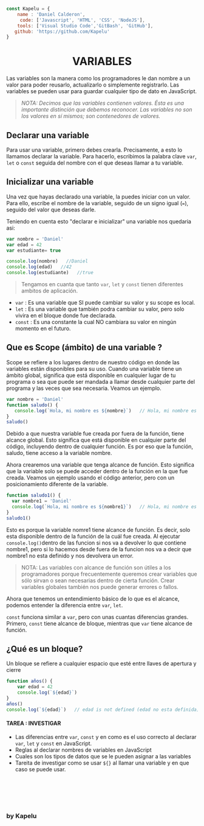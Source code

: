```javascript
const Kapelu = {
    name : 'Daniel Calderon',
     code: ['Javascript', 'HTML', 'CSS', 'NodeJS'],
    tools: ['Visual Studio Code','GitBash', 'GitHub'],
   github: 'https://github.com/Kapelu'
}
```
<h1 align="center">VARIABLES</h1>

Las variables son la manera como los programadores le dan nombre a un valor para poder reusarlo, actualizarlo o simplemente registrarlo. Las variables se pueden usar para guardar cualquier tipo de dato en JavaScript.

>*NOTA: Decimos que las variables contienen valores. Ésta es una importante distinción que debemos reconocer. Las variables no son los valores en sí mismos; son contenedores de valores.*

## Declarar una variable

Para usar una variable, primero debes crearla. Precisamente, a esto lo llamamos declarar la variable. Para hacerlo, escribimos la palabra clave `var`, `let` o `const` seguida del nombre con el que deseas llamar a tu variable.

## Inicializar una variable

Una vez que hayas declarado una variable, la puedes iniciar con un valor. Para ello, escribe el nombre de la variable, seguido de un signo igual (`=`), seguido del valor que deseas darle. 

Teniendo en cuenta esto "declarar e inicializar" una variable nos quedaria asi:

```javascript
var nombre = 'Daniel'
var edad = 42
var estudiante= true

console.log(nombre)   //Daniel
console.log(edad)   //42
console.log(estudiante)   //true
```

>Tengamos en cuanta que tanto `var`, `let` y `const` tienen diferentes ambitos de aplicación.

* `var` : Es una variable que SI puede cambiar su valor y su scope es local.
* `let` : Es una variable que también podra cambiar su valor, pero solo vivira en el bloque donde fue declarada.
* `const` : Es una constante la cual NO cambiara su valor en ningún momento en el futuro.

## Que es Scope (ámbito) de una variable ?

Scope se refiere a los lugares dentro de nuestro código en donde las variables están disponibles para su uso. Cuando una variable tiene un ámbito global, significa que está disponible en cualquier lugar de tu programa o sea que puede ser mandada a llamar desde cualquier parte del programa y las veces que sea necesaria. Veamos un ejemplo.

```javascript
var nombre = 'Daniel'
function saludo() {
   console.log(`Hola, mi nombre es ${nombre}`)   // Hola, mi nombre es Daniel
}
saludo()
```
Debido a que nuestra variable fue creada por fuera de la función, tiene alcance global. Esto significa que está disponible en cualquier parte del código, incluyendo dentro de cualquier función. Es por eso que la función, saludo, tiene acceso a la variable nombre.

Ahora crearemos una variable que tenga alcance de función. Esto significa que la variable solo se puede acceder dentro de la función en la que fue creada. Veamos un ejemplo usando el código anterior, pero con un posicionamiento diferente de la variable.

```javascript
function saludo1() {
  var nombre1 = 'Daniel'
  console.log(`Hola, mi nombre es ${nombre1}`)   // Hola, mi nombre es Daniel
}
saludo1()
```
Esto es porque la variable nomre1 tiene alcance de función. Es decir, solo esta disponible dentro de la función de la cuál fue creada. Al ejecutar `console.log()`dentro de las funcion si nos va a devolver lo que contiene nombre1, pero si lo hacemos desde fuera de la funcion nos va a decir que nombre1 no esta definido y nos devolvera un error.

>NOTA: Las variables con alcance de función son útiles a los programadores porque frecuentemente queremos crear variables que sólo sirvan o sean necesarias dentro de cierta función. Crear variables globales también nos puede generar errores o fallos.

Ahora que tenemos un entendimiento básico de lo que es el alcance, podemos entender la diferencia entre `var`, `let`.

`const` funciona similar a `var`, pero con unas cuantas diferencias grandes. Primero, `const` tiene alcance de bloque, mientras que `var` tiene alcance de función.

## ¿Qué es un bloque? 

Un bloque se refiere a cualquier espacio que esté entre llaves de apertura y cierre

```javascript
function años() {
    var edad = 42
    console.log(`${edad}`)
}
años()   
console.log(`${edad}`)   // edad is not defined (edad no esta definida)
```
#### TAREA : INVESTIGAR 
* Las diferencias entre  `var`, `const` y en como es el uso correcto al declarar  `var`, `let` y `const` en JavaScript.
* Reglas al declarar nombres de variables en JavaScript
* Cuales son los tipos de datos que se le pueden asignar a las variables
* Tareita de investigar como se usar `${}` al llamar una variable y en que caso se puede usar. 
    
<br/>
<br/>
<br/>
<h1 align="center"></h1>
<h3 align="left">by Kapelu
<h1 align="center"></h1>
